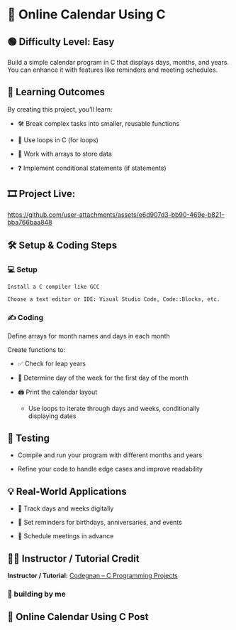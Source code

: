 # 📅 Online Calendar Using C
## 🟢 Difficulty Level: Easy

Build a simple calendar program in C that displays days, months, and years. You can enhance it with features like reminders and meeting schedules.

## 🎯 Learning Outcomes

By creating this project, you’ll learn:

- 🛠 Break complex tasks into smaller, reusable functions

- 🔁 Use loops in C (for loops)

- 📂 Work with arrays to store data

- ❓ Implement conditional statements (if statements)

## 🎞️  Project Live:


https://github.com/user-attachments/assets/e6d907d3-bb90-469e-b821-bba766baa848


## 🛠 Setup & Coding Steps
### 💻 Setup
```
Install a C compiler like GCC

Choose a text editor or IDE: Visual Studio Code, Code::Blocks, etc.
```
###  ✍️ Coding

Define arrays for month names and days in each month

Create functions to:

- ✅ Check for leap years

- 📅 Determine day of the week for the first day of the month

- 🖨 Print the calendar layout

   - Use loops to iterate through days and weeks, conditionally displaying dates

## 🧪 Testing

 - Compile and run your program with different months and years

- Refine your code to handle edge cases and improve readability

## 💡 Real-World Applications

- 📆 Track days and weeks digitally

- 🔔 Set reminders for birthdays, anniversaries, and events

- 📌 Schedule meetings in advance

##  👨‍🏫 Instructor / Tutorial Credit

**Instructor / Tutorial:** [Codegnan – C Programming Projects](https://codegnan.com/c-programming-projects/)

### 👤 building by me

## 📰 Online Calendar Using C Post
